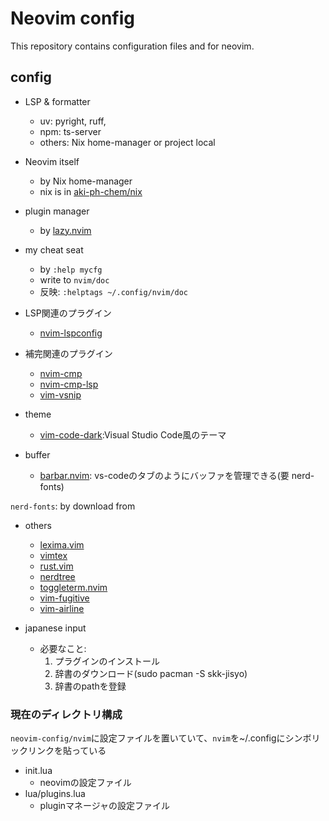 # Neovim config 

This repository contains configuration files and for neovim.

## config

- LSP & formatter
    - uv: pyright, ruff, 
    - npm: ts-server 
    - others: Nix home-manager or  project local

- Neovim itself
    - by Nix home-manager
    - nix is in [aki-ph-chem/nix](https://github.com/aki-ph-chem/nix)

- plugin manager
    - by [lazy.nvim](https://github.com/folke/lazy.nvim)

- my cheat seat
    - by `:help mycfg`
    - write to `nvim/doc`
    - 反映: `:helptags ~/.config/nvim/doc`

- LSP関連のプラグイン
    - [nvim-lspconfig](https://github.com/neovim/nvim-lspconfig)

- 補完関連のプラグイン
    - [nvim-cmp](https://github.com/hrsh7th/nvim-cmp)
    - [nvim-cmp-lsp](https://github.com/hrsh7th/cmp-nvim-lsp)
    - [vim-vsnip](https://github.com/hrsh7th/vim-vsnip)

- theme
    - [vim-code-dark](https://github.com/tomasiser/vim-code-dark):Visual Studio Code風のテーマ

- buffer 
    - [barbar.nvim](https://github.com/romgrk/barbar.nvim): vs-codeのタブのようにバッファを管理できる(要 nerd-fonts)

`nerd-fonts`: by download from

- others 
    - [lexima.vim](https://github.com/cohama/lexima.vim)
    - [vimtex](https://github.com/lervag/vimtex)
    - [rust.vim](https://github.com/rust-lang/rust.vim)
    - [nerdtree](https://github.com/preservim/nerdtree)
    - [toggleterm.nvim](https://github.com/akinsho/toggleterm.nvim)
    - [vim-fugitive](https://github.com/tpope/vim-fugitive)
    - [vim-airline](https://github.com/vim-airline/vim-airline)

- japanese input 
    - 必要なこと:
        1. プラグインのインストール
        2. 辞書のダウンロード(sudo pacman -S skk-jisyo)
        3. 辞書のpathを登録

### 現在のディレクトリ構成

`neovim-config/nvim`に設定ファイルを置いていて、`nvim`を~/.configにシンボリックリンクを貼っている

- init.lua
	- neovimの設定ファイル
- lua/plugins.lua
	- pluginマネージャの設定ファイル

